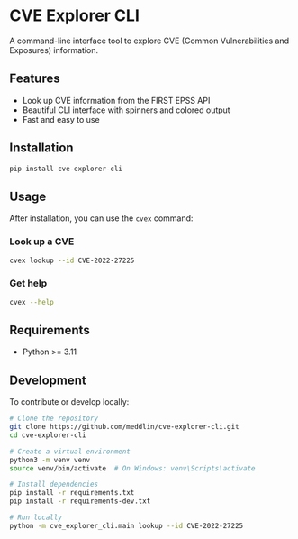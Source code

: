 # CVE Explorer CLI

A command-line interface tool to explore CVE (Common Vulnerabilities and Exposures) information.

## Features

- Look up CVE information from the FIRST EPSS API
- Beautiful CLI interface with spinners and colored output
- Fast and easy to use

## Installation

```bash
pip install cve-explorer-cli
```

## Usage

After installation, you can use the `cvex` command:

### Look up a CVE

```bash
cvex lookup --id CVE-2022-27225
```

### Get help

```bash
cvex --help
```

## Requirements

- Python >= 3.11

## Development

To contribute or develop locally:

```bash
# Clone the repository
git clone https://github.com/meddlin/cve-explorer-cli.git
cd cve-explorer-cli

# Create a virtual environment
python3 -m venv venv
source venv/bin/activate  # On Windows: venv\Scripts\activate

# Install dependencies
pip install -r requirements.txt
pip install -r requirements-dev.txt

# Run locally
python -m cve_explorer_cli.main lookup --id CVE-2022-27225
```
